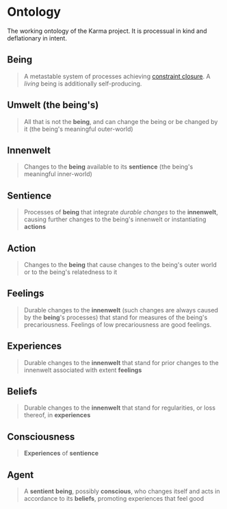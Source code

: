 # Ontology

The working ontology of the Karma project. It is processual in kind and deflationary in intent.

## Being

> A metastable system of processes achieving [constraint closure](https://montevil.org/publications/articles/2015-mm-organisation-closure-constraints/). A *living* being is additionally self-producing.

## Umwelt (the being's)

> All that is not the **being**, and can change the being or be changed by it (the being's meaningful outer-world)

## Innenwelt

> Changes to the **being** available to its **sentience** (the being's meaningful inner-world)

## Sentience

> Processes of **being** that integrate *durable changes* to the **innenwelt**, causing further changes to the being's innenwelt or instantiating **actions**

## Action

> Changes to the **being** that cause changes to the being's outer world or to the being's relatedness to it

## Feelings

> Durable changes to the **innenwelt** (such changes are always caused by the **being**'s processes) that stand for measures of the being's precariousness. Feelings of low precariousness are good feelings.

## Experiences

> Durable changes to the **innenwelt** that stand for prior changes to the innenwelt associated with extent **feelings**

## Beliefs

> Durable changes to the **innenwelt** that stand for regularities, or loss thereof, in **experiences**

## Consciousness

> **Experiences** of **sentience**

## Agent

> A **sentient** **being**, possibly **conscious**, who changes itself and acts in accordance to its **beliefs**, promoting experiences that feel good
